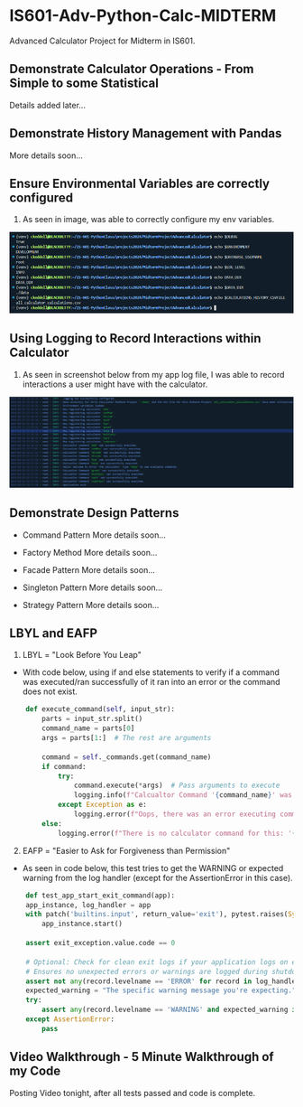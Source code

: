 # IS601-Adv-Python-Calc-MIDTERM
Advanced Calculator Project for Midterm in IS601. 

## Demonstrate Calculator Operations - From Simple to some Statistical
Details added later...

## Demonstrate History Management with Pandas
More details soon...

## Ensure Environmental Variables are correctly configured 
1.  As seen in image, was able to correctly configure my env variables.

![ENV Variables](images/ENV_VAR_SETUP.png)

## Using Logging to Record Interactions within Calculator
1. As seen in screenshot below from my app log file, I was able to record interactions a user might have with the calculator.

![APP LOG](images/applog.png)

## Demonstrate Design Patterns
- Command Pattern
More details soon...

- Factory Method
More details soon...

- Facade Pattern
More details soon...

- Singleton Pattern
More details soon...

- Strategy Pattern
More details soon...

## LBYL and EAFP
1.  LBYL = "Look Before You Leap"
- With code below, using if and else statements to verify if a command was executed/ran successfully of it ran into an error or the command does not exist.
```python
    def execute_command(self, input_str):
        parts = input_str.split()
        command_name = parts[0]
        args = parts[1:]  # The rest are arguments
        
        command = self._commands.get(command_name)
        if command:
            try:
                command.execute(*args)  # Pass arguments to execute
                logging.info(f"Calcualtor Command '{command_name}' was successfully executed.")
            except Exception as e:
                logging.error(f"Oops, there was an error executing command '{command_name}' : {e}.")
        else:
            logging.error(f"There is no calculator command for this: '{command_name}'.")
```

2. EAFP = "Easier to Ask for Forgiveness than Permission"
- As seen in code below, this test tries to get the WARNING or expected warning from the log handler (except for the AssertionError in this case).
```python
    def test_app_start_exit_command(app):
    app_instance, log_handler = app
    with patch('builtins.input', return_value='exit'), pytest.raises(SystemExit) as exit_exception:
        app_instance.start()

    assert exit_exception.value.code == 0

    # Optional: Check for clean exit logs if your application logs on exit.
    # Ensures no unexpected errors or warnings are logged during shutdown.
    assert not any(record.levelname == 'ERROR' for record in log_handler.log_records), "There are unexpected ERROR logs during exit."
    expected_warning = "The specific warning message you're expecting."
    try:
        assert any(record.levelname == 'WARNING' and expected_warning in record.message for record in log_handler.log_records), "Expected warning message not found."
    except AssertionError:
        pass
```

## Video Walkthrough - 5 Minute Walkthrough of my Code 
Posting Video tonight, after all tests passed and code is complete.